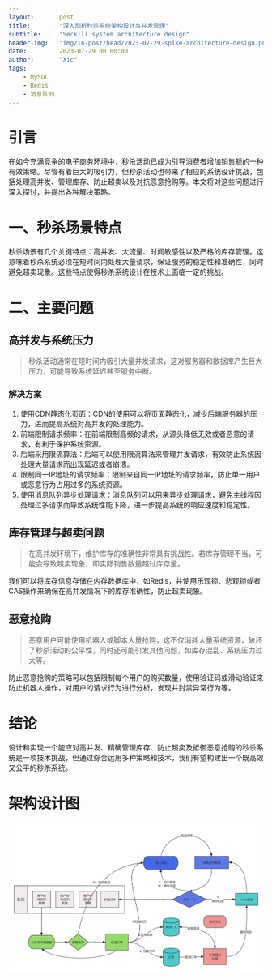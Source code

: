 ```yaml
---
layout:       post
title:        "深入剖析秒杀系统架构设计与并发管理"
subtitle:     "Seckill system architecture design"
header-img:   "img/in-post/head/2023-07-29-spike-architecture-design.png"
date:         2023-07-29 00:00:00
author:       "Xic"
tags:
    - MySQL
    - Redis
    - 消息队列
---
```

# 引言
在如今充满竞争的电子商务环境中，秒杀活动已成为引导消费者增加销售额的一种有效策略。尽管有着巨大的吸引力，但秒杀活动也带来了相应的系统设计挑战，包括处理高并发、管理库存、防止超卖以及对抗恶意抢购等。本文将对这些问题进行深入探讨，并提出各种解决策略。

# 一、秒杀场景特点
秒杀场景有几个关键特点：高并发、大流量、时间敏感性以及严格的库存管理。这意味着秒杀系统必须在短时间内处理大量请求，保证服务的稳定性和准确性，同时避免超卖现象。这些特点使得秒杀系统设计在技术上面临一定的挑战。

# 二、主要问题
## 高并发与系统压力
> 秒杀活动通常在短时间内吸引大量并发请求，这对服务器和数据库产生巨大压力，可能导致系统延迟甚至服务中断。
### 解决方案
1. 使用CDN静态化页面：CDN的使用可以将页面静态化，减少后端服务器的压力，进而提高系统对高并发的处理能力。  
2. 前端限制请求频率：在前端限制高频的请求，从源头降低无效或者恶意的请求，有利于保护系统资源。  
3. 后端采用限流算法：后端可以使用限流算法来管理并发请求，有效防止系统因处理大量请求而出现延迟或者崩溃。  
4. 限制同一IP地址的请求频率：限制来自同一IP地址的请求频率，防止单一用户或恶意行为占用过多的系统资源。  
5. 使用消息队列异步处理请求：消息队列可以用来异步处理请求，避免主线程因处理过多请求而导致系统性能下降，进一步提高系统的响应速度和稳定性。
## 库存管理与超卖问题
> 在高并发环境下，维护库存的准确性非常具有挑战性。若库存管理不当，可能会导致超卖现象，即实际销售数量超过库存量。

我们可以将库存信息存储在内存数据库中，如Redis，并使用乐观锁、悲观锁或者CAS操作来确保在高并发情况下的库存准确性，防止超卖现象。

## 恶意抢购
> 恶意用户可能使用机器人或脚本大量抢购，这不仅消耗大量系统资源，破坏了秒杀活动的公平性，同时还可能引发其他问题，如库存混乱、系统压力过大等。

防止恶意抢购的策略可以包括限制每个用户的购买数量，使用验证码或滑动验证来防止机器人操作，对用户的请求行为进行分析，发现并封禁异常行为等。

# 结论
设计和实现一个能应对高并发、精确管理库存、防止超卖及抵御恶意抢购的秒杀系统是一项技术挑战，但通过综合运用多种策略和技术，我们有望构建出一个既高效又公平的秒杀系统。


# 架构设计图
![秒杀场景设计图](/img/article-pic/秒杀场景.jpg)